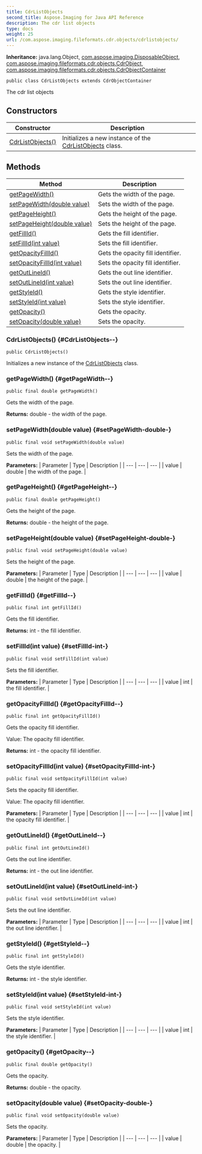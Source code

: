 ```yaml
---
title: CdrListObjects
second_title: Aspose.Imaging for Java API Reference
description: The cdr list objects
type: docs
weight: 25
url: /com.aspose.imaging.fileformats.cdr.objects/cdrlistobjects/
---
```

**Inheritance:**
java.lang.Object, [com.aspose.imaging.DisposableObject](../../com.aspose.imaging/disposableobject), [com.aspose.imaging.fileformats.cdr.objects.CdrObject](../../com.aspose.imaging.fileformats.cdr.objects/cdrobject), [com.aspose.imaging.fileformats.cdr.objects.CdrObjectContainer](../../com.aspose.imaging.fileformats.cdr.objects/cdrobjectcontainer)
```
public class CdrListObjects extends CdrObjectContainer
```

The cdr list objects
## Constructors

| Constructor | Description |
| --- | --- |
| [CdrListObjects()](#CdrListObjects--) | Initializes a new instance of the [CdrListObjects](../../com.aspose.imaging.fileformats.cdr.objects/cdrlistobjects) class. |
## Methods

| Method | Description |
| --- | --- |
| [getPageWidth()](#getPageWidth--) | Gets the width of the page. |
| [setPageWidth(double value)](#setPageWidth-double-) | Sets the width of the page. |
| [getPageHeight()](#getPageHeight--) | Gets the height of the page. |
| [setPageHeight(double value)](#setPageHeight-double-) | Sets the height of the page. |
| [getFillId()](#getFillId--) | Gets the fill identifier. |
| [setFillId(int value)](#setFillId-int-) | Sets the fill identifier. |
| [getOpacityFillId()](#getOpacityFillId--) | Gets the opacity fill identifier. |
| [setOpacityFillId(int value)](#setOpacityFillId-int-) | Sets the opacity fill identifier. |
| [getOutLineId()](#getOutLineId--) | Gets the out line identifier. |
| [setOutLineId(int value)](#setOutLineId-int-) | Sets the out line identifier. |
| [getStyleId()](#getStyleId--) | Gets the style identifier. |
| [setStyleId(int value)](#setStyleId-int-) | Sets the style identifier. |
| [getOpacity()](#getOpacity--) | Gets the opacity. |
| [setOpacity(double value)](#setOpacity-double-) | Sets the opacity. |
### CdrListObjects() {#CdrListObjects--}
```
public CdrListObjects()
```


Initializes a new instance of the [CdrListObjects](../../com.aspose.imaging.fileformats.cdr.objects/cdrlistobjects) class.

### getPageWidth() {#getPageWidth--}
```
public final double getPageWidth()
```


Gets the width of the page.

**Returns:**
double - the width of the page.
### setPageWidth(double value) {#setPageWidth-double-}
```
public final void setPageWidth(double value)
```


Sets the width of the page.

**Parameters:**
| Parameter | Type | Description |
| --- | --- | --- |
| value | double | the width of the page. |

### getPageHeight() {#getPageHeight--}
```
public final double getPageHeight()
```


Gets the height of the page.

**Returns:**
double - the height of the page.
### setPageHeight(double value) {#setPageHeight-double-}
```
public final void setPageHeight(double value)
```


Sets the height of the page.

**Parameters:**
| Parameter | Type | Description |
| --- | --- | --- |
| value | double | the height of the page. |

### getFillId() {#getFillId--}
```
public final int getFillId()
```


Gets the fill identifier.

**Returns:**
int - the fill identifier.
### setFillId(int value) {#setFillId-int-}
```
public final void setFillId(int value)
```


Sets the fill identifier.

**Parameters:**
| Parameter | Type | Description |
| --- | --- | --- |
| value | int | the fill identifier. |

### getOpacityFillId() {#getOpacityFillId--}
```
public final int getOpacityFillId()
```


Gets the opacity fill identifier.

Value: The opacity fill identifier.

**Returns:**
int - the opacity fill identifier.
### setOpacityFillId(int value) {#setOpacityFillId-int-}
```
public final void setOpacityFillId(int value)
```


Sets the opacity fill identifier.

Value: The opacity fill identifier.

**Parameters:**
| Parameter | Type | Description |
| --- | --- | --- |
| value | int | the opacity fill identifier. |

### getOutLineId() {#getOutLineId--}
```
public final int getOutLineId()
```


Gets the out line identifier.

**Returns:**
int - the out line identifier.
### setOutLineId(int value) {#setOutLineId-int-}
```
public final void setOutLineId(int value)
```


Sets the out line identifier.

**Parameters:**
| Parameter | Type | Description |
| --- | --- | --- |
| value | int | the out line identifier. |

### getStyleId() {#getStyleId--}
```
public final int getStyleId()
```


Gets the style identifier.

**Returns:**
int - the style identifier.
### setStyleId(int value) {#setStyleId-int-}
```
public final void setStyleId(int value)
```


Sets the style identifier.

**Parameters:**
| Parameter | Type | Description |
| --- | --- | --- |
| value | int | the style identifier. |

### getOpacity() {#getOpacity--}
```
public final double getOpacity()
```


Gets the opacity.

**Returns:**
double - the opacity.
### setOpacity(double value) {#setOpacity-double-}
```
public final void setOpacity(double value)
```


Sets the opacity.

**Parameters:**
| Parameter | Type | Description |
| --- | --- | --- |
| value | double | the opacity. |

